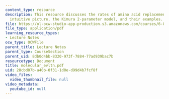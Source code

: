 ```yaml
---
content_type: resource
description: This resource discusses the rates of amino acid replacement, Felsenstein?s
  intuitive picture, the Kimura 2-parameter model, and their examples.
file: https://ol-ocw-studio-app-production.s3.amazonaws.com/courses/6-877j-computational-evolutionary-biology-fall-2005/28cbd07ba40b0f311d0ed99d4b7fcf8f_molecular_evltn.pdf
file_type: application/pdf
learning_resource_types:
- Lecture Notes
ocw_type: OCWFile
parent_title: Lecture Notes
parent_type: CourseSection
parent_uid: 8db0d4bb-8320-973f-7884-77ad939bac7b
resourcetype: Document
title: molecular_evltn.pdf
uid: 28cbd07b-a40b-0f31-1d0e-d99d4b7fcf8f
video_files:
  video_thumbnail_file: null
video_metadata:
  youtube_id: null
---
```

